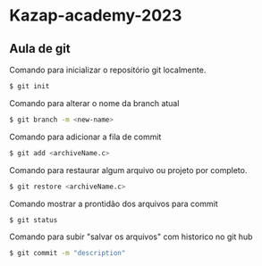 # Kazap-academy-2023

## Aula de git

Comando para inicializar o repositório git localmente.
```bash
$ git init
```

Comando para alterar o nome da branch atual
```bash
$ git branch -m <new-name>
```

Comando para adicionar a fila de commit
```bash
$ git add <archiveName.c>
```

Comando para restaurar algum arquivo ou projeto por completo.
```bash
$ git restore <archiveName.c>
```

Comando mostrar a prontidão dos arquivos para commit
```bash
$ git status
```

Comando para subir "salvar os arquivos" com historico no git hub
```bash
$ git commit -m "description"
```
